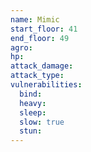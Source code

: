 ```yaml
---
name: Mimic
start_floor: 41
end_floor: 49
agro: 
hp: 
attack_damage: 
attack_type: 
vulnerabilities:
  bind: 
  heavy: 
  sleep: 
  slow: true
  stun: 
---
```

